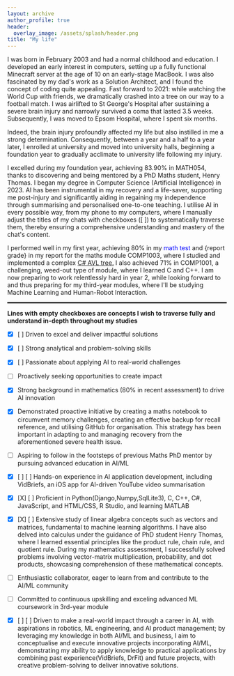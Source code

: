 ```yaml
---
layout: archive
author_profile: true
header:
  overlay_image: /assets/splash/header.png
title: "My life"
---
```

I was born in February 2003 and had a normal childhood and education. I developed an early interest in computers, setting up a fully functional Minecraft server at the age of 10 on an early-stage MacBook. I was also fascinated by my dad's work as a Solution Architect, and I found the concept of coding quite appealing. Fast forward to 2021: while watching the World Cup with friends, we dramatically crashed into a tree on our way to a football match. I was airlifted to St George's Hospital after sustaining a severe brain injury and narrowly survived a coma that lasted 3.5 weeks. Subsequently, I was moved to Epsom Hospital, where I spent six months.

Indeed, the brain injury profoundly affected my life but also instilled in me a strong determination. Consequently, between a year and a half to a year later, I enrolled at university and moved into university halls, beginning a foundation year to gradually acclimate to university life following my injury.

I excelled during my foundation year, achieving 83.90% in MATH054, thanks to discovering and being mentored by a PhD Maths student, Henry Thomas. I began my degree in Computer Science (Artificial Intelligence) in 2023. AI has been instrumental in my recovery and a life-saver, supporting me post-injury and significantly aiding in regaining my independence through summarising and personalised one-to-one teaching. I utilise AI in every possible way, from my phone to my computers, where I manually adjust the titles of my chats with checkboxes ([ ]) to systematically traverse them, thereby ensuring a comprehensive understanding and mastery of the chat's content.

I performed well in my first year, achieving 80% in my <a href="{{ site.baseurl }}/1003-test" style="color: blue; text-decoration: none;">math test</a> and {report grade} in my report for the maths module COMP1003, where I studied and implemented a complex <a href="https://github.com/alfie-ns/1003-CW/blob/main/Report/AVL/Solution/dotnet-program/Program.cs" target="_blank">C# AVL tree.</a> I also achieved 71% in COMP1001, a challenging, weed-out type of module, where I learned C and C++. I am now preparing to work relentlessly hard in year 2, while looking forward to and thus preparing for my third-year modules, where I'll be studying Machine Learning and Human-Robot Interaction.

<hr>
<!-- Styling for the horizontal line -->
<style>
hr {
    border: none;
    border-top: 2px solid black; 
    width: 100%;  
}

</style>

<b>Lines with empty checkboxes are concepts I wish to traverse fully and understand in-depth throughout my studies </b>

- [X] [ ] Driven to excel and deliver impactful solutions

- [X] [ ] Strong analytical and problem-solving skills

- [X] [ ] Passionate about applying AI to real-world challenges

- [ ] Proactively seeking opportunities to create impact

- [X] Strong background in mathematics (80% in recent assessment) to drive AI innovation

- [X] Demonstrated proactive initiative by creating a maths notebook to circumvent memory challenges, creating an effective backup for recall reference, and utilising GitHub for organisation. This strategy has been important in adapting to and managing recovery from the aforementioned severe health issue.

- [ ] Aspiring to follow in the footsteps of previous Maths PhD mentor by pursuing advanced education in AI/ML

- [X] [ ] [ ] Hands-on experience in AI application development, including VidBriefs, an iOS app for AI-driven YouTube video summarisation

- [X] [X] [ ] Proficient in Python(Django,Numpy,SqlLite3), C, C++, C#, JavaScript, and HTML/CSS, R Studio, and learning MATLAB

- [X] [X] [ ] Extensive study of linear algebra concepts such as vectors and matrices, fundamental to machine learning algorithms. I have also delved into calculus under the guidance of PhD student Henry Thomas, where I learned essential principles like the product rule, chain rule, and quotient rule. During my mathematics assessment, I successfully solved problems involving vector-matrix multiplication, probability, and dot products, showcasing comprehension of these mathematical concepts.

- [ ] Enthusiastic collaborator, eager to learn from and contribute to the AI/ML community

- [ ] Committed to continuous upskilling and exceling advanced ML coursework in 3rd-year module 

- [X] [ ] [ ] Driven to make a real-world impact through a career in AI, with aspirations in robotics, ML engineering, and AI product management; by leveraging my knowledge in both AI/ML and business, I aim to conceptualise and execute innovative projects incorporating AI/ML, demonstrating my ability to apply knowledge to practical applications by combining past experience(VidBriefs, DrFit) and future projects, with creative problem-solving to deliver innovative solutions.
 